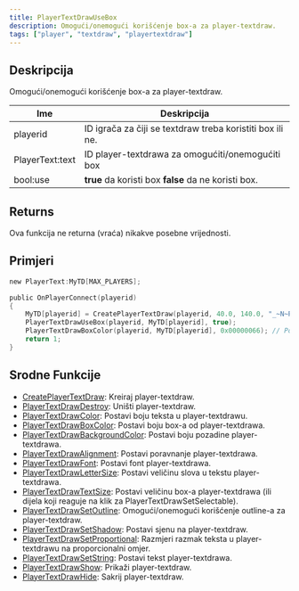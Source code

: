 ```yaml
---
title: PlayerTextDrawUseBox
description: Omogući/onemogući korišćenje box-a za player-textdraw.
tags: ["player", "textdraw", "playertextdraw"]
---
```


## Deskripcija

Omogući/onemogući korišćenje box-a za player-textdraw.

| Ime             | Deskripcija                                               |
|-----------------|-----------------------------------------------------------|
| playerid        | ID igrača za čiji se textdraw treba koristiti box ili ne. |
| PlayerText:text | ID player-textdrawa za omogućiti/onemogućiti box          |
| bool:use        | **true** da koristi box **false** da ne koristi box.      |

## Returns

Ova funkcija ne returna (vraća) nikakve posebne vrijednosti.

## Primjeri

```c
new PlayerText:MyTD[MAX_PLAYERS];

public OnPlayerConnect(playerid)
{
    MyTD[playerid] = CreatePlayerTextDraw(playerid, 40.0, 140.0, "_~N~Primjer Teksta!~N~_");
    PlayerTextDrawUseBox(playerid, MyTD[playerid], true);
    PlayerTextDrawBoxColor(playerid, MyTD[playerid], 0x00000066); // Postavite boju box-a na poluprozirnu crnu boju
    return 1;
}
```

## Srodne Funkcije

- [CreatePlayerTextDraw](CreatePlayerTextDraw): Kreiraj player-textdraw.
- [PlayerTextDrawDestroy](PlayerTextDrawDestroy): Uništi player-textdraw.
- [PlayerTextDrawColor](PlayerTextDrawColor): Postavi boju teksta u player-textdrawu.
- [PlayerTextDrawBoxColor](PlayerTextDrawBoxColor): Postavi boju box-a od player-textdrawa.
- [PlayerTextDrawBackgroundColor](PlayerTextDrawBackgroundColor): Postavi boju pozadine player-textdrawa.
- [PlayerTextDrawAlignment](PlayerTextDrawAlignment): Postavi poravnanje player-textdrawa.
- [PlayerTextDrawFont](PlayerTextDrawFont): Postavi font player-textdrawa.
- [PlayerTextDrawLetterSize](PlayerTextDrawLetterSize): Postavi veličinu slova u tekstu player-textdrawa.
- [PlayerTextDrawTextSize](PlayerTextDrawTextSize): Postavi veličinu box-a player-textdrawa (ili dijela koji reaguje na klik za PlayerTextDrawSetSelectable).
- [PlayerTextDrawSetOutline](PlayerTextDrawSetOutline): Omogući/onemogući korišćenje outline-a za player-textdraw.
- [PlayerTextDrawSetShadow](PlayerTextDrawSetShadow): Postavi sjenu na player-textdraw.
- [PlayerTextDrawSetProportional](PlayerTextDrawSetProportional): Razmjeri razmak teksta u player-textdrawu na proporcionalni omjer.
- [PlayerTextDrawSetString](PlayerTextDrawSetString): Postavi tekst player-textdrawa.
- [PlayerTextDrawShow](PlayerTextDrawShow): Prikaži player-textdraw.
- [PlayerTextDrawHide](PlayerTextDrawHide): Sakrij player-textdraw.
